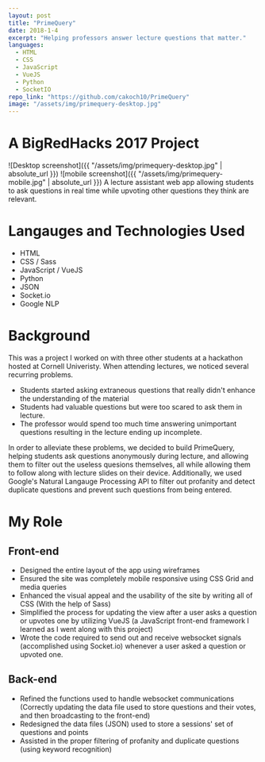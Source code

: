 ```yaml
---
layout: post
title: "PrimeQuery"
date: 2018-1-4
excerpt: "Helping professors answer lecture questions that matter."
languages:
  - HTML
  - CSS
  - JavaScript
  - VueJS
  - Python
  - SocketIO
repo_link: "https://github.com/cakoch10/PrimeQuery"
image: "/assets/img/primequery-desktop.jpg"
---
```

# A BigRedHacks 2017 Project
![Desktop screenshot]({{ "/assets/img/primequery-desktop.jpg" | absolute_url }})
![mobile screenshot]({{ "/assets/img/primequery-mobile.jpg" | absolute_url }})
A lecture assistant web app allowing students to ask questions in
real time while upvoting other questions they think are relevant.

# Langauges and Technologies Used
- HTML
- CSS / Sass
- JavaScript / VueJS
- Python
- JSON
- Socket.io
- Google NLP

# Background
This was a project I worked on with three other students at a hackathon hosted at
Cornell Univeristy. When attending lectures, we noticed several recurring 
problems.
- Students started asking extraneous questions that really didn't 
enhance the understanding of the material
- Students had valuable questions but were too scared to ask them in lecture. 
- The professor would spend too much time answering unimportant questions resulting in the lecture ending up incomplete.

In order to alleviate these problems, we decided to build PrimeQuery, helping
students ask questions anonymously during lecture, and allowing them to filter 
out the useless quesions themselves, all while allowing them to follow along
with lecture slides on their device. Additionally, we used Google's Natural Langauge Processing API to filter out profanity and detect duplicate questions and prevent such questions from being entered.

# My Role

## Front-end
- Designed the entire layout of the app using wireframes
- Ensured the site was completely mobile responsive using CSS Grid and media queries
- Enhanced the visual appeal and the usability of the site by writing all of CSS (With the help of Sass)
- Simplified the process for updating the view after a user asks a question or upvotes one by utilizing VueJS (a JavaScript front-end framework I learned as I went along with this project)
- Wrote the code required to send out and receive websocket signals (accomplished using Socket.io) whenever a user asked a question or upvoted one.

## Back-end 
- Refined the functions used to handle websocket communications (Correctly updating the data file used to store questions and their votes, and then broadcasting to the front-end)
- Redesigned the data files (JSON) used to store a sessions' set of questions and points
- Assisted in the proper filtering of profanity and duplicate questions (using keyword recognition)


